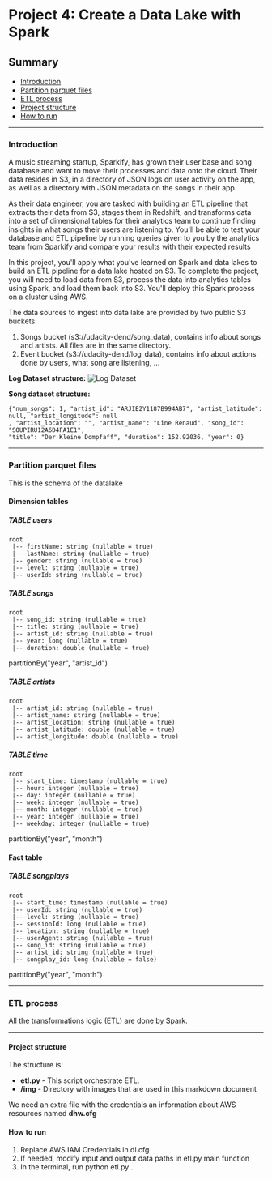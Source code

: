 # Project 4: Create a Data Lake with Spark

## Summary
* [Introduction](#Introduction)
* [Partition parquet files](#Partition-parquet-files)
* [ETL process](#ETL-process)
* [Project structure](#Project-structure)
* [How to run](#How-to-run)


--------------------------------------------

### Introduction


A music streaming startup, Sparkify, has grown their user base and song database and want 
to move their processes and data onto the cloud. Their data resides in S3, in a directory 
of JSON logs on user activity on the app, as well as a directory with JSON metadata 
on the songs in their app.

As their data engineer, you are tasked with building an ETL pipeline that extracts 
their data from S3, stages them in Redshift, and transforms data into a set of 
dimensional tables for their analytics team to continue finding insights in what songs 
their users are listening to. You'll be able to test your database and ETL pipeline 
by running queries given to you by the analytics team from Sparkify and compare your 
results with their expected results

In this project, you'll apply what you've learned on Spark and data lakes to build an ETL 
pipeline for a data lake hosted on S3. To complete the project, you will need to load 
data from S3, process the data into analytics tables using Spark, and load them back 
into S3. You'll deploy this Spark process on a cluster using AWS.

The data sources to ingest into data lake are provided by two public S3 buckets:

1. Songs bucket (s3://udacity-dend/song_data), contains info about songs and artists. 
All files are in the same directory.
2. Event bucket (s3://udacity-dend/log_data), contains info about actions done by users, what song are listening, ... 

<b>Log Dataset structure:</b>
![Log Dataset](./images/log_dataset.png)

<b>Song dataset structure:</b>
~~~~
{"num_songs": 1, "artist_id": "ARJIE2Y1187B994AB7", "artist_latitude": null, "artist_longitude": null
, "artist_location": "", "artist_name": "Line Renaud", "song_id": "SOUPIRU12A6D4FA1E1", 
"title": "Der Kleine Dompfaff", "duration": 152.92036, "year": 0}
~~~~
--------------------------------------------

### Partition parquet files
This is the schema of the datalake

#### Dimension tables

##### TABLE users

~~~~
root
 |-- firstName: string (nullable = true)
 |-- lastName: string (nullable = true)
 |-- gender: string (nullable = true)
 |-- level: string (nullable = true)
 |-- userId: string (nullable = true)
~~~~

##### TABLE songs

~~~~
root
 |-- song_id: string (nullable = true)
 |-- title: string (nullable = true)
 |-- artist_id: string (nullable = true)
 |-- year: long (nullable = true)
 |-- duration: double (nullable = true)
~~~~
partitionBy("year", "artist_id")

##### TABLE artists

~~~~
root
 |-- artist_id: string (nullable = true)
 |-- artist_name: string (nullable = true)
 |-- artist_location: string (nullable = true)
 |-- artist_latitude: double (nullable = true)
 |-- artist_longitude: double (nullable = true)
~~~~

##### TABLE time

~~~~
root
 |-- start_time: timestamp (nullable = true)
 |-- hour: integer (nullable = true)
 |-- day: integer (nullable = true)
 |-- week: integer (nullable = true)
 |-- month: integer (nullable = true)
 |-- year: integer (nullable = true)
 |-- weekday: integer (nullable = true)
~~~~

partitionBy("year", "month")

#### Fact table

##### TABLE songplays

~~~~
root
 |-- start_time: timestamp (nullable = true)
 |-- userId: string (nullable = true)
 |-- level: string (nullable = true)
 |-- sessionId: long (nullable = true)
 |-- location: string (nullable = true)
 |-- userAgent: string (nullable = true)
 |-- song_id: string (nullable = true)
 |-- artist_id: string (nullable = true)
 |-- songplay_id: long (nullable = false)
~~~~
partitionBy("year", "month")

--------------------------------------------

### ETL process

All the transformations logic (ETL) are done by Spark. 



--------------------------------------------

#### Project structure

The structure is:

* <b> etl.py </b> - This script orchestrate ETL.
* <b> /img </b> - Directory with images that are used in this markdown document

We need an extra file with the credentials an information about AWS resources named <b>dhw.cfg</b>

#### How to run

1. Replace AWS IAM Credentials in dl.cfg
2. If needed, modify input and output data paths in etl.py main function
3. In the terminal, run python etl.py
..
